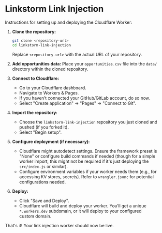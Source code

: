 # Linkstorm Link Injection

Instructions for setting up and deploying the Cloudflare Worker:

1.  **Clone the repository:**

    ```bash
    git clone <repository-url>
    cd linkstorm-link-injection
    ```

    Replace `<repository-url>` with the actual URL of your repository.

2.  **Add opportunities data:**
    Place your `opportunities.csv` file into the `data/` directory within the cloned repository.

3.  **Connect to Cloudflare:**

    - Go to your Cloudflare dashboard.
    - Navigate to Workers & Pages.
    - If you haven't connected your GitHub/GitLab account, do so now.
    - Select "Create application" -> "Pages" -> "Connect to Git".

4.  **Import the repository:**

    - Choose the `linkstorm-link-injection` repository you just cloned and pushed (if you forked it).
    - Select "Begin setup".

5.  **Configure deployment (if necessary):**

    - Cloudflare might autodetect settings. Ensure the framework preset is "None" or configure build commands if needed (though for a simple worker import, this might not be required if it's just deploying the `src/index.js` or similar).
    - Configure environment variables if your worker needs them (e.g., for accessing KV stores, secrets). Refer to `wrangler.jsonc` for potential configurations needed.

6.  **Deploy:**
    - Click "Save and Deploy".
    - Cloudflare will build and deploy your worker. You'll get a unique `*.workers.dev` subdomain, or it will deploy to your configured custom domain.

That's it! Your link injection worker should now be live.
